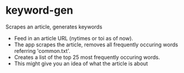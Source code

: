 # keyword-gen
Scrapes an article, generates keywords

<ul>
<li>Feed in an article URL (nytimes or toi as of now). 
<li>The app scrapes the article, removes all frequently occuring words referring 'common.txt'.
<li>Creates a list of the top 25 most frequently occuring words.
<li>This might give you an idea of what the article is about
</ul>


